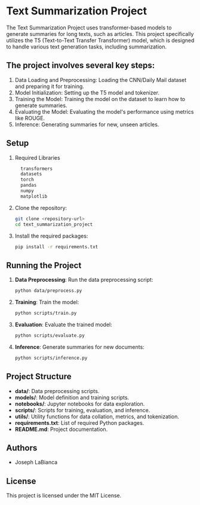 # Text Summarization Project

The Text Summarization Project uses transformer-based models to generate summaries for long texts, such as articles. This project specifically utilizes the T5 (Text-to-Text Transfer Transformer) model, which is designed to handle various text generation tasks, including summarization.

## The project involves several key steps:

1. Data Loading and Preprocessing: Loading the CNN/Daily Mail dataset and preparing it for training.
2. Model Initialization: Setting up the T5 model and tokenizer.
3. Training the Model: Training the model on the dataset to learn how to generate summaries.
4. Evaluating the Model: Evaluating the model's performance using metrics like ROUGE.
5. Inference: Generating summaries for new, unseen articles.

## Setup

1. Required Libraries
   ```bash
     transformers
     datasets
     torch
     pandas
     numpy
     matplotlib
   ```

2. Clone the repository:
    ```bash
    git clone <repository-url>
    cd text_summarization_project
    ```

3. Install the required packages:
    ```bash
    pip install -r requirements.txt
    ```

## Running the Project

1. **Data Preprocessing**:
    Run the data preprocessing script:
    ```bash
    python data/preprocess.py
    ```

2. **Training**:
    Train the model:
    ```bash
    python scripts/train.py
    ```

3. **Evaluation**:
    Evaluate the trained model:
    ```bash
    python scripts/evaluate.py
    ```

4. **Inference**:
    Generate summaries for new documents:
    ```bash
    python scripts/inference.py
    ```

## Project Structure

- **data/**: Data preprocessing scripts.
- **models/**: Model definition and training scripts.
- **notebooks/**: Jupyter notebooks for data exploration.
- **scripts/**: Scripts for training, evaluation, and inference.
- **utils/**: Utility functions for data collation, metrics, and tokenization.
- **requirements.txt**: List of required Python packages.
- **README.md**: Project documentation.

## Authors

- Joseph LaBianca

## License

This project is licensed under the MIT License.
